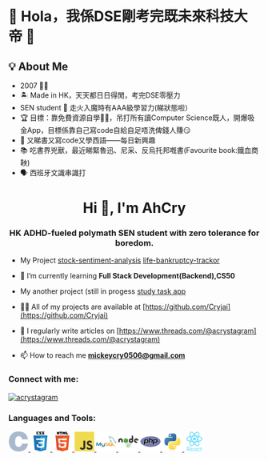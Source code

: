 # 👋 Hola，我係DSE剛考完既未來科技大帝 🤘

## 💡 About Me

- 2007 👧🏻
- 🏝️ Made in HK，天天都日日得閒，考完DSE零壓力
- SEN student 🧠 走火入魔時有AAA級學習力(睇狀態啦）
- 🏆 目標：靠免費資源自學👩‍💻，吊打所有讀Computer Science既人，開爆吸金App，目標係靠自己寫code自給自足唔洗俾錢人賺😏
- 🧩 又睇書又寫code又學西語——每日新興趣
- 📚 吃書界兇獸，最近睇緊魯迅、尼采、反烏托邦嘅書(Favourite book:鐵血商鞅)
- 🗣️ 西班牙文識串識打

<h1 align="center">Hi 👋, I'm AhCry</h1>
<h3 align="center">HK ADHD-fueled polymath SEN student with zero tolerance for boredom.</h3>

- My Project [stock-sentiment-analysis](https://github.com/Cryjai/stock-sentiment-analysis)
  [life-bankruptcy-trackor](https://cryjai.github.io/life-bankruptcy-trackor/)

- 🌱 I’m currently learning **Full Stack Development(Backend),CS50**

- My another project (still in progess [study task app](https://github.com/Cryjai/study-task-app)

- 👨‍💻 All of my projects are available at [https://github.com/Cryjai](https://github.com/Cryjai)

- 📝 I regularly write articles on [https://www.threads.com/@acrystagram](https://www.threads.com/@acrystagram)

- 📫 How to reach me **mickeycry0506@gmail.com**

<h3 align="left">Connect with me:</h3>
<p align="left">
<a href="https://instagram.com/acrystagram" target="blank"><img align="center" src="https://raw.githubusercontent.com/rahuldkjain/github-profile-readme-generator/master/src/images/icons/Social/instagram.svg" alt="acrystagram" height="30" width="40" /></a>
</p>

<h3 align="left">Languages and Tools:</h3>
<p align="left"> <a href="https://www.cprogramming.com/" target="_blank" rel="noreferrer"> <img src="https://raw.githubusercontent.com/devicons/devicon/master/icons/c/c-original.svg" alt="c" width="40" height="40"/> </a> <a href="https://www.w3schools.com/css/" target="_blank" rel="noreferrer"> <img src="https://raw.githubusercontent.com/devicons/devicon/master/icons/css3/css3-original-wordmark.svg" alt="css3" width="40" height="40"/> </a> <a href="https://www.w3.org/html/" target="_blank" rel="noreferrer"> <img src="https://raw.githubusercontent.com/devicons/devicon/master/icons/html5/html5-original-wordmark.svg" alt="html5" width="40" height="40"/> </a> <a href="https://developer.mozilla.org/en-US/docs/Web/JavaScript" target="_blank" rel="noreferrer"> <img src="https://raw.githubusercontent.com/devicons/devicon/master/icons/javascript/javascript-original.svg" alt="javascript" width="40" height="40"/> </a> <a href="https://www.mysql.com/" target="_blank" rel="noreferrer"> <img src="https://raw.githubusercontent.com/devicons/devicon/master/icons/mysql/mysql-original-wordmark.svg" alt="mysql" width="40" height="40"/> </a> <a href="https://nodejs.org" target="_blank" rel="noreferrer"> <img src="https://raw.githubusercontent.com/devicons/devicon/master/icons/nodejs/nodejs-original-wordmark.svg" alt="nodejs" width="40" height="40"/> </a> <a href="https://www.php.net" target="_blank" rel="noreferrer"> <img src="https://raw.githubusercontent.com/devicons/devicon/master/icons/php/php-original.svg" alt="php" width="40" height="40"/> </a> <a href="https://www.python.org" target="_blank" rel="noreferrer"> <img src="https://raw.githubusercontent.com/devicons/devicon/master/icons/python/python-original.svg" alt="python" width="40" height="40"/> </a> <a href="https://reactjs.org/" target="_blank" rel="noreferrer"> <img src="https://raw.githubusercontent.com/devicons/devicon/master/icons/react/react-original-wordmark.svg" alt="react" width="40" height="40"/> </a> </p>



<!---
Cryjai/Cryjai is a ✨ special ✨ repository because its `README.md` (this file) appears on your GitHub profile.
You can click the Preview link to take a look at your changes.
--->

